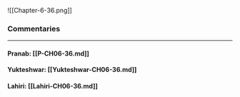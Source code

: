 ![[Chapter-6-36.png]]

### Commentaries

---

#### Pranab: [[P-CH06-36.md]]

#### Yukteshwar: [[Yukteshwar-CH06-36.md]]

#### Lahiri: [[Lahiri-CH06-36.md]]
